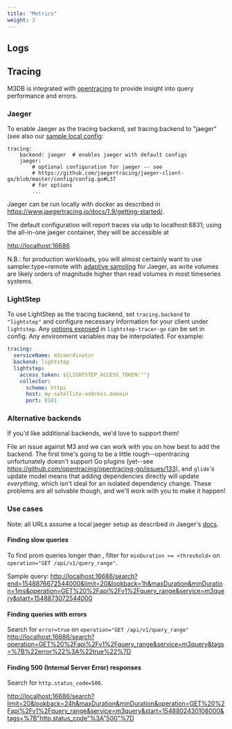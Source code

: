 ```yaml
---
title: "Metrics"
weight: 2
---
```


<!-- TODO: document how to retrieve metrics for M3DB components. -->

## Logs

<!-- TODO: document how to retrieve logs for M3DB components. -->

## Tracing

M3DB is integrated with [opentracing](https://opentracing.io/) to provide
insight into query performance and errors.

### Jaeger

To enable Jaeger as the tracing backend, set tracing.backend to "jaeger" (see also our [sample local
config](https://github.com/m3db/m3/blob/master/src/query/config/m3query-local-etcd.yml):

    tracing:
        backend: jaeger  # enables jaeger with default configs
        jaeger:
            # optional configuration for jaeger -- see
            # https://github.com/jaegertracing/jaeger-client-go/blob/master/config/config.go#L37
            # for options
            ...

Jaeger can be run locally with docker as described in
<https://www.jaegertracing.io/docs/1.9/getting-started/>.

The default configuration will report traces via udp to localhost:6831;
using the all-in-one jaeger container, they will be accessible at

<http://localhost:16686>

N.B.: for production workloads, you will almost certainly want to use
sampler.type=remote with
[adaptive sampling](https://www.jaegertracing.io/docs/1.10/sampling/#adaptive-sampler)
for Jaeger, as write volumes are likely orders of magnitude higher than
read volumes in most timeseries systems.

### LightStep

To use LightStep as the tracing backend, set `tracing.backend` to `"lightstep"` and configure necessary information for
your client under `lightstep`. Any [options exposed][lightstep-options] in `lightstep-tracer-go` can be set in config.
Any environment variables may be interpolated. For example:

```yaml
tracing:
  serviceName: m3coordinator
  backend: lightstep
  lightstep:
    access_token: ${LIGHTSTEP_ACCESS_TOKEN:""}
    collector:
      scheme: https
      host: my-satellite-address.domain
      port: 8181
```

### Alternative backends

If you'd like additional backends, we'd love to support them!

File an issue against M3 and we can work with you on how best to add
the backend. The first time's going to be a little rough--opentracing
unfortunately doesn't support Go plugins (yet--see
<https://github.com/opentracing/opentracing-go/issues/133>), and `glide`'s
update model means that adding dependencies directly will update
_everything_, which isn't ideal for an isolated dependency change.
These problems are all solvable though,
and we'll work with you to make it happen!

### Use cases

Note: all URLs assume a local jaeger setup as described in Jaeger's
[docs](https://www.jaegertracing.io/docs/1.9/getting-started/).

#### Finding slow queries

To find prom queries longer than <threshold>, filter for `minDuration >= <threshold>` on
`operation="GET /api/v1/query_range"`.

Sample query:
<http://localhost:16686/search?end=1548876672544000&limit=20&lookback=1h&maxDuration&minDuration=1ms&operation=GET%20%2Fapi%2Fv1%2Fquery_range&service=m3query&start=1548873072544000>

#### Finding queries with errors

Search for `error=true` on `operation="GET /api/v1/query_range"`
<http://localhost:16686/search?operation=GET%20%2Fapi%2Fv1%2Fquery_range&service=m3query&tags=%7B%22error%22%3A%22true%22%7D>

#### Finding 500 (Internal Server Error) responses

Search for `http.status_code=500`.

<http://localhost:16686/search?limit=20&lookback=24h&maxDuration&minDuration&operation=GET%20%2Fapi%2Fv1%2Fquery_range&service=m3query&start=1548802430108000&tags=%7B"http.status_code"%3A"500"%7D>

[lightstep-options]: https://github.com/lightstep/lightstep-tracer-go/blob/v0.18.1/options.go#L110
